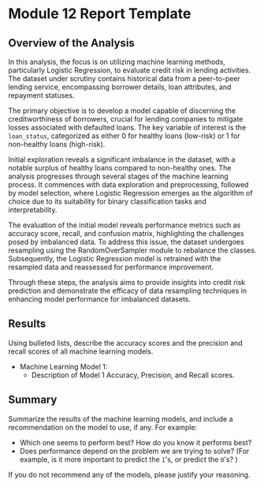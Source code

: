 # Module 12 Report Template

## Overview of the Analysis

In this analysis, the focus is on utilizing machine learning methods, particularly Logistic Regression, to evaluate credit risk in lending activities. The dataset under scrutiny contains historical data from a peer-to-peer lending service, encompassing borrower details, loan attributes, and repayment statuses. 

The primary objective is to develop a model capable of discerning the creditworthiness of borrowers, crucial for lending companies to mitigate losses associated with defaulted loans. The key variable of interest is the `loan_status`, categorized as either 0 for healthy loans (low-risk) or 1 for non-healthy loans (high-risk). 

Initial exploration reveals a significant imbalance in the dataset, with a notable surplus of healthy loans compared to non-healthy ones. The analysis progresses through several stages of the machine learning process. It commences with data exploration and preprocessing, followed by model selection, where Logistic Regression emerges as the algorithm of choice due to its suitability for binary classification tasks and interpretability. 

The evaluation of the initial model reveals performance metrics such as accuracy score, recall, and confusion matrix, highlighting the challenges posed by imbalanced data. To address this issue, the dataset undergoes resampling using the RandomOverSampler module to rebalance the classes. Subsequently, the Logistic Regression model is retrained with the resampled data and reassessed for performance improvement. 

Through these steps, the analysis aims to provide insights into credit risk prediction and demonstrate the efficacy of data resampling techniques in enhancing model performance for imbalanced datasets.
## Results

Using bulleted lists, describe the accuracy scores and the precision and recall scores of all machine learning models.

* Machine Learning Model 1:
    * Description of Model 1 Accuracy, Precision, and Recall scores.

## Summary

Summarize the results of the machine learning models, and include a recommendation on the model to use, if any. For example:

* Which one seems to perform best? How do you know it performs best?
* Does performance depend on the problem we are trying to solve? (For example, is it more important to predict the `1`'s, or predict the `0`'s? )

If you do not recommend any of the models, please justify your reasoning.
